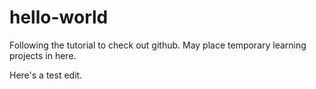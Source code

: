 # hello-world
Following the tutorial to check out github. May place temporary learning projects in here.

Here's a test edit.
